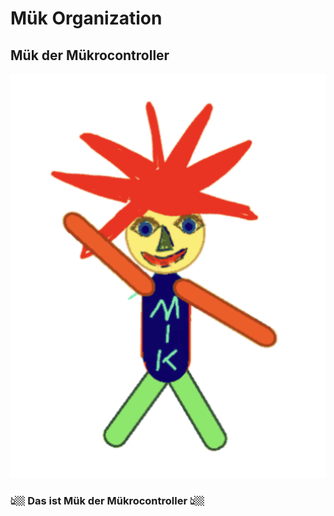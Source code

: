 # Mük Organization
## Mük der Mükrocontroller

![alt text](https://github.com/TGmuk/.github/blob/main/images/mik.png?raw=true)

### 👆🏼 Das ist Mük der Mükrocontroller 👆🏼